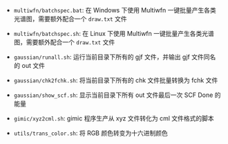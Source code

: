 - `multiwfn/batchspec.bat`: 在 Windows 下使用 Multiwfn 一键批量产生各类光谱图，需要额外配合一个 `draw.txt` 文件
- `multiwfn/batchspec.sh`: 在 Linux 下使用 Multiwfn 一键批量产生各类光谱图，需要额外配合一个 `draw.txt` 文件

- `gaussian/runall.sh`: 运行当前目录下所有的 gjf 文件，并输出 gjf 文件同名的 out 文件
- `gaussian/chk2fchk.sh`: 将当前目录下所有的 chk 文件批量转换为 fchk 文件
- `gaussian/show_scf.sh`: 显示当前目录下所有 out 文件最后一次 SCF Done 的能量

- `gimic/xyz2cml.sh`: gimic 程序生产从 xyz 文件转化为 cml 文件格式的脚本

- `utils/trans_color.sh`: 将 RGB 颜色转变为十六进制颜色
